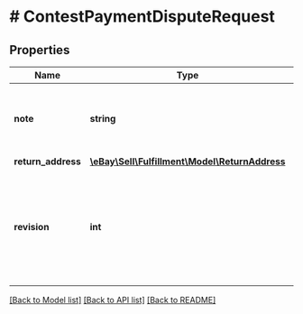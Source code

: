 # # ContestPaymentDisputeRequest

## Properties

Name | Type | Description | Notes
------------ | ------------- | ------------- | -------------
**note** | **string** | This field shows information that the seller provides about the dispute, such as the basis for the dispute, any relevant evidence, tracking numbers, and so forth.&lt;br&gt;&lt;br&gt;&lt;b&gt;Max Length:&lt;/b&gt; 1000 characters. | [optional]
**return_address** | [**\eBay\Sell\Fulfillment\Model\ReturnAddress**](ReturnAddress.md) |  | [optional]
**revision** | **int** | This integer value indicates the revision number of the payment dispute. This field is required. The current &lt;strong&gt;revision&lt;/strong&gt; number for a payment dispute can be retrieved with the &lt;strong&gt;getPaymentDispute&lt;/strong&gt; method. Each time an action is taken against a payment dispute, this integer value increases by 1. | [optional]

[[Back to Model list]](../../README.md#models) [[Back to API list]](../../README.md#endpoints) [[Back to README]](../../README.md)
